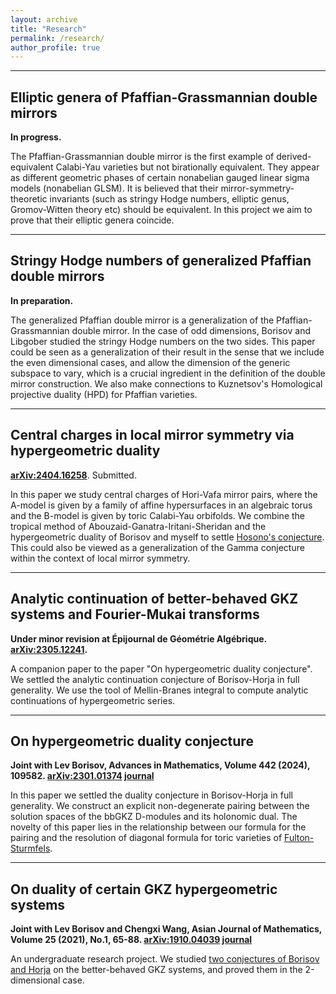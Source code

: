 ```yaml
---
layout: archive
title: "Research"
permalink: /research/
author_profile: true
---
```


***

## Elliptic genera of Pfaffian-Grassmannian double mirrors
**In progress.**

The Pfaffian-Grassmannian double mirror is the first example of derived-equivalent Calabi-Yau varieties but not birationally equivalent. They appear as different geometric phases of certain nonabelian gauged linear sigma models (nonabelian GLSM). It is believed that their mirror-symmetry-theoretic invariants (such as stringy Hodge numbers, elliptic genus, Gromov-Witten theory etc) should be equivalent. In this project we aim to prove that their elliptic genera coincide.

***

## Stringy Hodge numbers of generalized Pfaffian double mirrors
**In preparation.**

The generalized Pfaffian double mirror is a generalization of the Pfaffian-Grassmannian double mirror. In the case of odd dimensions, Borisov and Libgober studied the stringy Hodge numbers on the two sides. This paper could be seen as a generalization of their result in the sense that we include the even dimensional cases, and allow the dimension of the generic subspace to vary, which is a crucial ingredient in the definition of the double mirror construction. We also make connections to Kuznetsov's Homological projective duality (HPD) for Pfaffian varieties.

***

## Central charges in local mirror symmetry via hypergeometric duality 
**[arXiv:2404.16258](https://arxiv.org/abs/2404.16258)**. Submitted.

In this paper we study central charges of Hori-Vafa mirror pairs, where the A-model is given by a family of affine hypersurfaces in an algebraic torus and the B-model is given by toric Calabi-Yau orbifolds.  We combine the tropical method of Abouzaid-Ganatra-Iritani-Sheridan and the hypergeometric duality of Borisov and myself to settle [Hosono's conjecture](https://arxiv.org/abs/hep-th/0404043). This could also be viewed as a generalization of the Gamma conjecture within the context of local mirror symmetry.

***

## Analytic continuation of better-behaved GKZ systems and Fourier-Mukai transforms
**Under minor revision at Épijournal de Géométrie Algébrique. [arXiv:2305.12241](https://arxiv.org/abs/2305.12241).**

A companion paper to the paper "On hypergeometric duality conjecture". We settled the analytic continuation conjecture of Borisov-Horja in full generality. We use the tool of Mellin-Branes integral to compute analytic continuations of hypergeometric series.

***

## On hypergeometric duality conjecture
**Joint with Lev Borisov, Advances in Mathematics, Volume 442 (2024), 109582. [arXiv:2301.01374](https://arxiv.org/abs/2301.01374) [journal](https://www.sciencedirect.com/science/article/pii/S0001870824000975)**

In this paper we settled the duality conjecture in Borisov-Horja in full generality. We construct an explicit non-degenerate pairing between the solution spaces of the bbGKZ D-modules and its holonomic dual. The novelty of this paper lies in the relationship between our formula for the pairing and the resolution of diagonal formula for toric varieties of [Fulton-Sturmfels](https://arxiv.org/abs/alg-geom/9403002).

***

## On duality of certain GKZ hypergeometric systems
**Joint with Lev Borisov and Chengxi Wang, Asian Journal of Mathematics, Volume 25 (2021), No.1, 65-88. [arXiv:1910.04039](https://arxiv.org/abs/1910.04039) [journal](https://www.intlpress.com/site/pub/pages/journals/items/ajm/content/vols/0025/0001/a005/index.php)**

An undergraduate research project. We studied [two conjectures of Borisov and Horja](https://arxiv.org/abs/1308.2238) on the better-behaved GKZ systems, and proved them in the 2-dimensional case.

